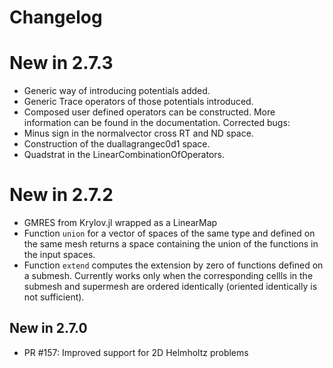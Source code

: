 # Changelog

# New in 2.7.3
- Generic way of introducing potentials added.
- Generic Trace operators of those potentials introduced.
- Composed user defined operators can be constructed.
More information can be found in the documentation.
Corrected bugs:
- Minus sign in the normalvector cross RT and ND space.
- Construction of the duallagrangec0d1 space.
- Quadstrat in the LinearCombinationOfOperators.

# New in 2.7.2

- GMRES from Krylov.jl wrapped as a LinearMap
- Function `union` for a vector of spaces of the same type and defined on the same mesh returns a space containing the union of the functions in the input spaces.
- Function `extend` computes the extension by zero of functions defined on a submesh. Currently works only when the corresponding cellls in the submesh and supermesh are ordered identically (oriented identically is not sufficient).

## New in 2.7.0

- PR #157: Improved support for 2D Helmholtz problems
